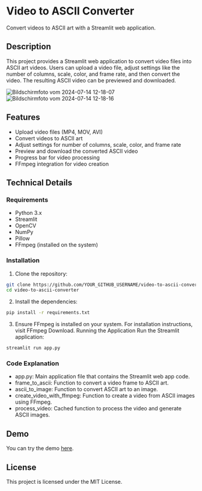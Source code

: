 # Video to ASCII Converter

Convert videos to ASCII art with a Streamlit web application.

## Description

This project provides a Streamlit web application to convert video files into ASCII art videos. Users can upload a video file, adjust settings like the number of columns, scale, color, and frame rate, and then convert the video. The resulting ASCII video can be previewed and downloaded.

![Bildschirmfoto vom 2024-07-14 12-18-07](https://github.com/user-attachments/assets/15ee7943-2ce8-4d53-9586-f044050e0d57)
![Bildschirmfoto vom 2024-07-14 12-18-16](https://github.com/user-attachments/assets/3043ca4d-813a-45bc-8aab-6b2a327fb658)



## Features

- Upload video files (MP4, MOV, AVI)
- Convert videos to ASCII art
- Adjust settings for number of columns, scale, color, and frame rate
- Preview and download the converted ASCII video
- Progress bar for video processing
- FFmpeg integration for video creation

## Technical Details

### Requirements

- Python 3.x
- Streamlit
- OpenCV
- NumPy
- Pillow
- FFmpeg (installed on the system)

### Installation

1. Clone the repository:

```sh
git clone https://github.com/YOUR_GITHUB_USERNAME/video-to-ascii-converter.git
cd video-to-ascii-converter
```

2. Install the dependencies:
```sh
pip install -r requirements.txt
```

3. Ensure FFmpeg is installed on your system. For installation instructions, visit FFmpeg Download.
Running the Application
Run the Streamlit application:

```sh
streamlit run app.py
```

### Code Explanation
- app.py: Main application file that contains the Streamlit web app code.
- frame_to_ascii: Function to convert a video frame to ASCII art.
- ascii_to_image: Function to convert ASCII art to an image.
- create_video_with_ffmpeg: Function to create a video from ASCII images using FFmpeg.
- process_video: Cached function to process the video and generate ASCII images.

## Demo
You can try the demo [here](https://video-to-ascii-converter-hrs78zjvi3shprhejcygrt.streamlit.app/).

## License
This project is licensed under the MIT License.




